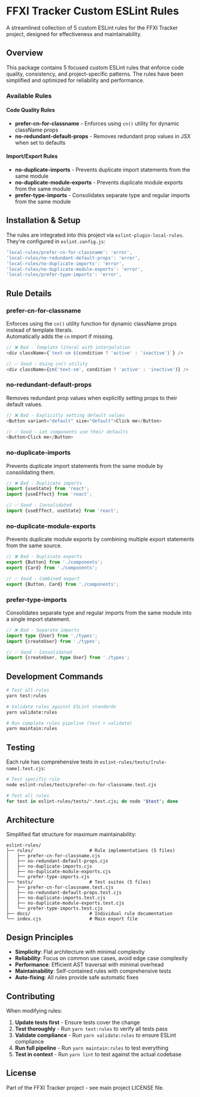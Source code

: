 # FFXI Tracker Custom ESLint Rules

A streamlined collection of 5 custom ESLint rules for the FFXI Tracker project, designed for effectiveness and maintainability.

## Overview

This package contains 5 focused custom ESLint rules that enforce code quality, consistency,
and project-specific patterns. The rules have been simplified and optimized for reliability and performance.

### Available Rules

#### Code Quality Rules

- **prefer-cn-for-classname** - Enforces using `cn()` utility for dynamic className props
- **no-redundant-default-props** - Removes redundant prop values in JSX when set to defaults

#### Import/Export Rules

- **no-duplicate-imports** - Prevents duplicate import statements from the same module
- **no-duplicate-module-exports** - Prevents duplicate module exports from the same module
- **prefer-type-imports** - Consolidates separate type and regular imports from the same module

## Installation & Setup

The rules are integrated into this project via `eslint-plugin-local-rules`. They're configured in `eslint.config.js`:

```javascript
'local-rules/prefer-cn-for-classname': 'error',
'local-rules/no-redundant-default-props': 'error',
'local-rules/no-duplicate-imports': 'error',
'local-rules/no-duplicate-module-exports': 'error',
'local-rules/prefer-type-imports': 'error',
```

## Rule Details

### prefer-cn-for-classname

Enforces using the `cn()` utility function for dynamic className props instead of template literals.  
Automatically adds the `cn` import if missing.

```javascript
// ❌ Bad - Template literal with interpolation
<div className={`text-sm ${condition ? 'active' : 'inactive'}`} />

// ✅ Good - Using cn() utility
<div className={cn('text-sm', condition ? 'active' : 'inactive')} />
```

### no-redundant-default-props

Removes redundant prop values when explicitly setting props to their default values.

```javascript
// ❌ Bad - Explicitly setting default values
<Button variant="default" size="default">Click me</Button>

// ✅ Good - Let components use their defaults
<Button>Click me</Button>
```

### no-duplicate-imports

Prevents duplicate import statements from the same module by consolidating them.

```javascript
// ❌ Bad - Duplicate imports
import {useState} from 'react';
import {useEffect} from 'react';

// ✅ Good - Consolidated
import {useEffect, useState} from 'react';
```

### no-duplicate-module-exports

Prevents duplicate module exports by combining multiple export statements from the same source.

```javascript
// ❌ Bad - Duplicate exports
export {Button} from './components';
export {Card} from './components';

// ✅ Good - Combined export
export {Button, Card} from './components';
```

### prefer-type-imports

Consolidates separate type and regular imports from the same module into a single import statement.

```typescript
// ❌ Bad - Separate imports
import type {User} from './types';
import {createUser} from './types';

// ✅ Good - Consolidated
import {createUser, type User} from './types';
```

## Development Commands

```bash
# Test all rules
yarn test:rules

# Validate rules against ESLint standards
yarn validate:rules

# Run complete rules pipeline (test + validate)
yarn maintain:rules
```

## Testing

Each rule has comprehensive tests in `eslint-rules/tests/[rule-name].test.cjs`:

```bash
# Test specific rule
node eslint-rules/tests/prefer-cn-for-classname.test.cjs

# Test all rules
for test in eslint-rules/tests/*.test.cjs; do node "$test"; done
```

## Architecture

Simplified flat structure for maximum maintainability:

```text
eslint-rules/
├── rules/                     # Rule implementations (5 files)
│   ├── prefer-cn-for-classname.cjs
│   ├── no-redundant-default-props.cjs
│   ├── no-duplicate-imports.cjs
│   ├── no-duplicate-module-exports.cjs
│   └── prefer-type-imports.cjs
├── tests/                     # Test suites (5 files)
│   ├── prefer-cn-for-classname.test.cjs
│   ├── no-redundant-default-props.test.cjs
│   ├── no-duplicate-imports.test.cjs
│   ├── no-duplicate-module-exports.test.cjs
│   └── prefer-type-imports.test.cjs
├── docs/                      # Individual rule documentation
└── index.cjs                  # Main export file
```

## Design Principles

- **Simplicity**: Flat architecture with minimal complexity
- **Reliability**: Focus on common use cases, avoid edge case complexity
- **Performance**: Efficient AST traversal with minimal overhead
- **Maintainability**: Self-contained rules with comprehensive tests
- **Auto-fixing**: All rules provide safe automatic fixes

## Contributing

When modifying rules:

1. **Update tests first** - Ensure tests cover the change
2. **Test thoroughly** - Run `yarn test:rules` to verify all tests pass
3. **Validate compliance** - Run `yarn validate:rules` to ensure ESLint compliance
4. **Run full pipeline** - Run `yarn maintain:rules` to test everything
5. **Test in context** - Run `yarn lint` to test against the actual codebase

## License

Part of the FFXI Tracker project - see main project LICENSE file.
